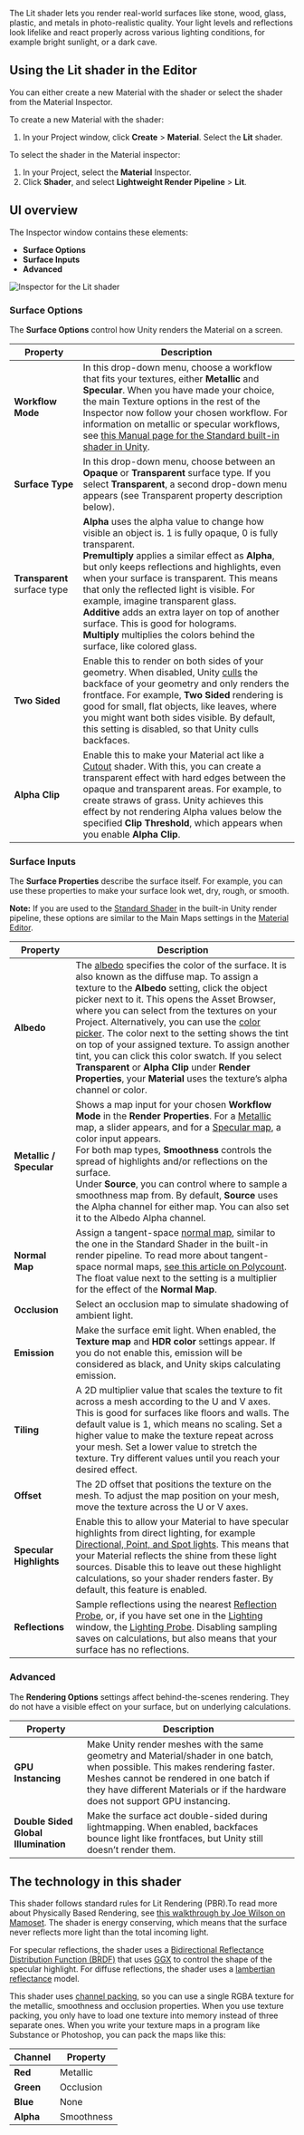 The Lit shader lets you render real-world surfaces like stone, wood, glass, plastic, and metals in photo-realistic quality. Your light levels and reflections look lifelike and react properly across various lighting conditions, for example bright sunlight, or a dark cave.


## Using the Lit shader in the Editor 
You can either create a new Material with the shader or select the shader from the Material Inspector.

To create a new Material with the shader:
1. In your Project window, click __Create__ > __Material__. Select the __Lit__ shader.

To select the shader in the Material inspector:
1. In your Project, select the __Material__ Inspector. 
2. Click __Shader__, and select __Lightweight Render Pipeline__ > __Lit__.

## UI overview 
The Inspector window contains these elements: 

* __Surface Options__
* __Surface Inputs__
* __Advanced__

![Inspector for the Lit shader](https://raw.githubusercontent.com/Unity-Technologies/SRPDocContent/master/LWRP/Images/Inspectors/Shaders/StdPhysicallyBased.png)



### Surface Options 

The __Surface Options__ control how Unity renders the Material on a screen. 


| Property | Description |
| ------------ | --- |
| __Workflow Mode__ | In this drop-down menu, choose a workflow that fits your textures, either  __Metallic__ and __Specular__. When you have made your choice, the main Texture options in the rest of the Inspector now follow your chosen workflow. For information on metallic or specular workflows, see [this Manual page for the Standard built-in shader in Unity](https://docs.unity3d.com/Manual/StandardShaderMetallicVsSpecular.html). |
| __Surface Type__ | In this drop-down menu, choose between an __Opaque__ or __Transparent__ surface type. If you select __Transparent__, a second drop-down menu appears (see Transparent property description below).
| __Transparent__ surface type | __Alpha__ uses the alpha value to change how visible an object is. 1 is fully opaque, 0 is fully transparent.<br/> __Premultiply__ applies a similar effect as __Alpha__, but only keeps reflections and highlights, even when your surface is transparent. This means that only the reflected light is visible. For example, imagine transparent glass.<br/> __Additive__ adds an extra layer on top of another surface. This is good for holograms. <br/> __Multiply__ multiplies the colors behind the surface, like colored glass. |
| __Two Sided__ | Enable this to render on both sides of your geometry. When disabled, Unity [culls](https://docs.unity3d.com/Manual/SL-CullAndDepth.html) the backface of your geometry and only renders the frontface. For example, __Two Sided__ rendering is good for small, flat objects, like leaves, where you might want both sides visible. By default, this setting is disabled, so that Unity culls backfaces. |
| __Alpha Clip__ | Enable this to make your Material act like a [Cutout](https://docs.unity3d.com/Manual/StandardShaderMaterialParameterRenderingMode.html) shader. With this, you can create a transparent effect with hard edges between the opaque and transparent areas. For example, to create straws of grass. Unity achieves this effect by not rendering Alpha values below the specified __Clip Threshold__, which appears when you enable __Alpha Clip__.|



### Surface Inputs

The __Surface Properties__ describe the surface itself. For example, you can use these properties to make your surface look wet, dry, rough, or smooth. 

**Note:** If you are used to the [Standard Shader](https://docs.unity3d.com/Manual/shader-StandardShader.html) in the built-in Unity render pipeline, these options are similar to the Main Maps settings in the [Material Editor](https://docs.unity3d.com/Manual/StandardShaderContextAndContent.html).



| Property | Description |
--- | ---
__Albedo__ | The [albedo](https://docs.unity3d.com/Manual/StandardShaderMaterialParameterAlbedoColor.html) specifies the color of the surface. It is also known as the diffuse map. To assign a texture to the __Albedo__ setting, click the object picker next to it. This opens the Asset Browser, where you can select from the textures on your Project. Alternatively, you can use the [color picker](https://docs.unity3d.com/Manual/EditingValueProperties.html). The color next to the setting shows the tint on top of your assigned texture. To assign another tint, you can click this color swatch. If you select __Transparent__ or __Alpha Clip__ under __Render Properties__, your __Material__ uses the texture’s alpha channel or color.
__Metallic / Specular__ | Shows a map input for your chosen __Workflow Mode__ in the __Render Properties__.  For a [Metallic](https://docs.unity3d.com/Manual/StandardShaderMaterialParameterMetallic.html) map, a slider appears, and for a [Specular map](https://docs.unity3d.com/Manual/StandardShaderMaterialParameterSpecular.html), a color input appears. <br>For both map types, __Smoothness__ controls the spread of highlights and/or reflections on the surface. <br>Under __Source__, you can control where to sample a smoothness map from. By default, __Source__ uses the Alpha channel for either map. You can also set it to the Albedo Alpha channel.
__Normal Map__ | Assign a tangent-space [normal map](https://docs.unity3d.com/Manual/StandardShaderMaterialParameterNormalMap.html), similar to the one in the Standard Shader in the built-in render pipeline. To read more about tangent-space normal maps, [see this article on Polycount](http://wiki.polycount.com/wiki/Normal_Map_Technical_Details#Tangent-Space_vs._Object-Space). The float value next to the setting is a multiplier for the effect of the  __Normal Map__.
__Occlusion__ | Select an occlusion map to simulate shadowing of ambient light. 
__Emission__ | Make the surface emit light. When enabled, the  __Texture map__ and __HDR color__ settings appear. If you do not enable this, emission will be considered as black, and Unity skips calculating emission. 
__Tiling__ | A 2D multiplier value that scales the texture to fit across a mesh according to the U and V axes. This is good for surfaces like floors and walls. The default value is 1, which means no scaling. Set a higher value to make the texture repeat across your mesh. Set a lower value to stretch the texture. Try different values until you reach your desired effect.
__Offset__ | The 2D offset that positions the texture on the mesh.  To adjust the map position on your mesh, move the texture across the U or V axes.
__Specular Highlights__ | Enable this to allow your Material to have specular highlights from direct lighting, for example [Directional, Point, and Spot lights](https://docs.unity3d.com/Manual/Lighting.html). This means that your Material reflects the shine from these light sources. Disable this to leave out these highlight calculations, so your shader renders faster. By default, this feature is enabled.
__Reflections__ | Sample reflections using the nearest [Reflection Probe](https://docs.unity3d.com/Manual/class-ReflectionProbe.html), or, if you have set one in the [Lighting](https://docs.unity3d.com/Manual/GlobalIllumination.html) window, the [Lighting Probe](https://docs.unity3d.com/Manual/LightProbes.html). Disabling sampling saves on calculations, but also means that your surface has no reflections.

### Advanced

The __Rendering Options__ settings affect behind-the-scenes rendering. They do not have a visible effect on your surface, but on underlying calculations.

Property | Description
---|---
__GPU Instancing__ | Make Unity render meshes with the same geometry and Material/shader in one batch, when possible. This makes rendering faster.  Meshes cannot be rendered in one batch if they have different Materials or if the hardware does not support GPU instancing. 
__Double Sided Global Illumination__ | Make the surface act double-sided during lightmapping. When enabled, backfaces bounce light like frontfaces, but Unity still doesn’t render them. 

## The technology in this shader ##
This shader follows standard rules for Lit Rendering (PBR).To read more about Physically Based Rendering, see [this walkthrough by Joe Wilson on Mamoset](https://marmoset.co/posts/physically-based-rendering-and-you-can-too/).  The shader is energy conserving, which means that the surface never reflects more light than the total incoming light.

For specular reflections, the shader uses a [Bidirectional Reflectance Distribution Function (BRDF)](https://en.wikipedia.org/wiki/Bidirectional_reflectance_distribution_function) that uses [GGX](https://blogs.unity3d.com/2016/01/25/ggx-in-unity-5-3/) to control the shape of the specular highlight. 
For diffuse reflections, the shader uses a [lambertian reflectance](https://en.wikipedia.org/wiki/Lambertian_reflectance) model.

This shader uses [channel packing](http://wiki.polycount.com/wiki/ChannelPacking), so you can use a single RGBA texture for the metallic, smoothness and occlusion properties. When you use texture packing, you only have to load one texture into memory instead of three separate ones. When you write your texture maps in a program like Substance or Photoshop, you can pack the maps like this:

| Channel | Property |
| --- | ---|
| **Red** | Metallic |
| **Green** | Occlusion |
| **Blue** | None |
| **Alpha** | Smoothness |




